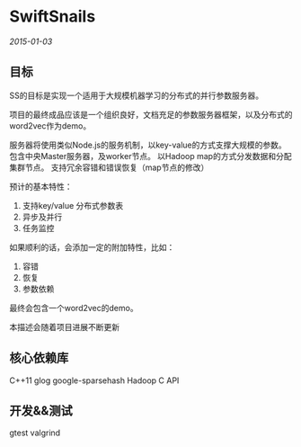 SwiftSnails
===========

*2015-01-03*

目标
-----
SS的目标是实现一个适用于大规模机器学习的分布式的并行参数服务器。 

项目的最终成品应该是一个组织良好，文档充足的参数服务器框架，以及分布式的word2vec作为demo。

服务器将使用类似Node.js的服务机制，以key-value的方式支撑大规模的参数。
包含中央Master服务器，及worker节点。
以Hadoop map的方式分发数据和分配集群节点。
支持冗余容错和错误恢复（map节点的修改）

预计的基本特性：

1. 支持key/value 分布式参数表
2. 异步及并行
3. 任务监控

如果顺利的话，会添加一定的附加特性，比如：

1. 容错
2. 恢复
3. 参数依赖

最终会包含一个word2vec的demo。

本描述会随着项目进展不断更新

核心依赖库
-----------
C++11 
glog
google-sparsehash
Hadoop C API

开发&&测试
------------
gtest
valgrind

